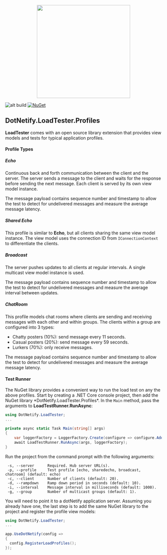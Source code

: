 <p align="center"><img width="300px" src="http://dotnetify.net/content/images/dotnetify-logo.png"></p>

![alt build](https://github.com/dsuryd/dotNetify-LoadTester.Profiles/actions/workflows/build.yml/badge.svg)
[![NuGet](https://img.shields.io/nuget/v/DotNetify.LoadTester.Profiles.svg?style=flat-square)](https://www.nuget.org/packages/DotNetify.LoadTester.Profiles/)

## DotNetify.LoadTester.Profiles

**LoadTester** comes with an open source library extension that provides view models and tests for typical application profiles.

#### Profile Types

##### Echo

Continuous back and forth communication between the client and the server. The server sends a message to the client and waits for the response before sending the next message. Each client is served by its own view model instance.

The message payload contains sequence number and timestamp to allow the test to detect for undelivered messages and measure the average message latency.

##### Shared Echo

This profile is similar to **Echo**, but all clients sharing the same view model instance. The view model uses the connection ID from `IConnectionContext` to differentiate the clients.

##### Broadcast

The server pushes updates to all clients at regular intervals. A single multicast view model instance is used.

The message payload contains sequence number and timestamp to allow the test to detect for undelivered messages and measure the average interval between updates.

##### ChatRoom

This profile models chat rooms where clients are sending and receiving messages with each other and within groups. The clients within a group are configured into 3 types:

- Chatty posters (10%): send message every 11 seconds.
- Casual posters (20%): send message every 59 seconds.
- Lurkers (70%): only receive messages.

The message payload contains sequence number and timestamp to allow the test to detect for undelivered messages and measure the average message latency.

#### Test Runner

The NuGet library provides a convenient way to run the load test on any the above profiles. Start by creating a .NET Core console project, then add the NuGet library \*DotNetify.LoadTester.Profiles\*. In the `Main` method, pass the arguments to **LoadTestRunner.RunAsync**:

```csharp
using DotNetify.LoadTester;
...

private async static Task Main(string[] args)
{
    var loggerFactory = LoggerFactory.Create(configure => configure.AddConsole());
    await LoadTestRunner.RunAsync(args, loggerFactory);
}
```

Run the project from the command prompt with the following arguments:

```
 -s, --server      Required. Hub server URL(s).
 -p, --profile     Test profile [echo, sharedecho, broadcast, chatroom] (default: echo)
 -c, --client      Number of clients (default: 20).
 -d, --rampdown    Ramp down period in seconds (default: 10).
 -i, --interval    Message interval in milliseconds (default: 1000).
 -g, --group       Number of multicast groups (default: 1).
```

You will need to point it to a dotNetify application server. Assuming you already have one, the last step is to add the same NuGet library to the project and register the profile view models:

```csharp
using DotNetify.LoadTester;
...

app.UseDotNetify(config =>
{
  config.RegisterLoadProfiles();
});
```

